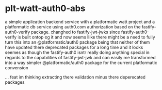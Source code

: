 # plt-watt-auth0-abs
a simple application backend service with a platformatic watt project and a platformatic db service using auth0.com authorization based on the fastify-auth0-verify package.
changhed to fastify-jwt-jwks since fastify-auth0-verify is built ontop og it and now seems llike there might be a need to fully turn this into an @platformatic/auth0 package being that neither of them have updated there deprecated packages for a long time and it looks seemes as though the fastify-auth0 isntr really doing anything special in regards to the capabilities of fastify-jwt-jwk and can easily me transformed into a way simpler @platformatic/auth0 package for the current platformatic convension

... feat im thinking extracting there validation minus there deperecated packages
